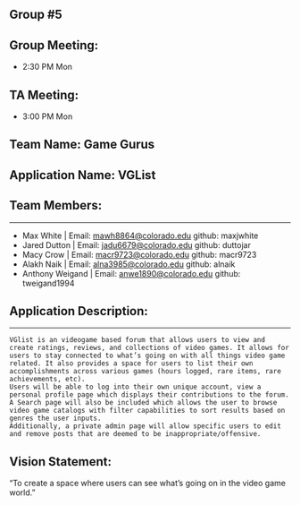 ## Group #5

## Group Meeting: 
* 2:30 PM Mon
## TA Meeting: 
* 3:00 PM Mon

## Team Name: Game Gurus
## Application Name: VGList

## Team Members: 
---------------
* Max White | Email: mawh8864@colorado.edu github: maxjwhite 
* Jared Dutton | Email: jadu6679@colorado.edu github: duttojar 
* Macy Crow | Email: macr9723@colorado.edu github: macr9723
* Alakh Naik | Email: alna3985@colorado.edu github: alnaik
* Anthony Weigand | Email: anwe1890@colorado.edu github: tweigand1994

## Application Description: 
--------------------------
	VGlist is an videogame based forum that allows users to view and create ratings, reviews, and collections of video games. It allows for users to stay connected to what’s going on with all things video game related. It also provides a space for users to list their own accomplishments across various games (hours logged, rare items, rare achievements, etc). 
	Users will be able to log into their own unique account, view a personal profile page which displays their contributions to the forum. A Search page will also be included which allows the user to browse video game catalogs with filter capabilities to sort results based on genres the user inputs. 
	Additionally, a private admin page will allow specific users to edit and remove posts that are deemed to be inappropriate/offensive. 

## Vision Statement: 
“To create a space where users can see what’s going on in the video game world.” 


